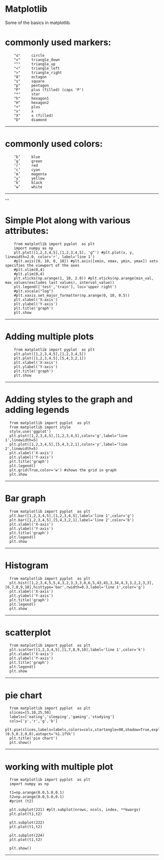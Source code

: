 # Matplotlib
Some of the basics in matplotlib. 

commonly used markers:
=======================
        "o" 	circle
        "v" 	triangle_down
        "^" 	triangle_up
        "<" 	triangle_left
        ">" 	triangle_right
        "8" 	octagon
        "s" 	square
        "p" 	pentagon
        "P" 	plus (filled) (caps 'P')
        "*" 	star
        "h" 	hexagon1
        "H" 	hexagon2
        "+" 	plus
        "x" 	x
        "X" 	x (filled)
        "D" 	diamond
---------------------------------------------------------

commonly used colors:
======================
        ‘b’ 	blue
        ‘g’ 	green
        ‘r’ 	red
        ‘c’ 	cyan
        ‘m’ 	magenta
        ‘y’ 	yellow
        ‘k’ 	black
        ‘w’ 	white
-----------------------------------------------------------

'''


Simple Plot along with various attributes:
============================================
        from matplotlib import pyplot  as plt
        import numpy as np
        plt.plot([1,2,3,4,5],[1,2,3,4,5], 'g^') #plt.plot(x, y, linewidth=2.0, color='r', label='line 1')
        #plt.axis([0, 10, 0, 10]) #plt.axis([xmin, xmax, ymin, ymax]) sets specifies the viewport of the axes
        #plt.xlim(0,4)
        #plt.ylim(0,4)
        plt.xticks(np.arange(1, 10, 2.0)) #plt.xticks(np.arange(min_val, max_values(excludes last values), interval_value))
        plt.legend(['test','train'], loc='upper right')
        #plt.xscale("log")
        #plt.xaxis.set_major_formatter(np.arange(0, 10, 0.5))
        plt.xlabel('X-axis')
        plt.ylabel('Y-axis')
        plt.title('graph')
        plt.show
---------------------------------------------------------------------------------------

Adding multiple plots
===============================

        from matplotlib import pyplot  as plt
        plt.plot([1,2,3,4,5],[1,2,3,4,5])
        plt.plot([1,2,3,4,5],[5,4,3,2,1])
        plt.xlabel('X-axis')
        plt.ylabel('Y-axis')
        plt.title('graph')
        plt.show
---------------------------------------------------------------------------------------------
Adding styles to the graph and adding legends
==============================================

      from matplotlib import pyplot  as plt
      from matplotlib import style
      style.use('ggplot')
      plt.plot([1,2,3,4,5],[1,2,3,4,5],color='g',label='line 1',linewidth=5)
      plt.plot([1,2,3,4,5],[5,4,3,2,1],color='y',label='line 2',linewidth=5)
      plt.xlabel('X-axis')
      plt.ylabel('Y-axis')
      plt.title('graph')
      plt.legend()
      plt.grid(True,color='w') #shows the grid in graph
      plt.show
---------------------------------------------------------------------------------------------
Bar graph
=================================

      from matplotlib import pyplot  as plt
      plt.bar([1,2,3,4,5],[1,2,3,4,5],label='line 1',color='g')
      plt.bar([1,2,3,4,5],[5,4,3,2,1],label='line 2',color='b')
      plt.xlabel('X-axis')
      plt.ylabel('Y-axis')
      plt.title('graph')
      plt.legend()
      plt.show
-----------------------------------------------------------------------------------------------
Histogram
==================================

      from matplotlib import pyplot  as plt
      plt.hist([1,2,3,4,5,5,4,3,2,3,3,3,8,6,5,43,43,3,34,4,3,3,2,2,3,3],[6,7,8,9,10],histtype='bar',rwidth=0.3,label='line 1',color='g')
      plt.xlabel('X-axis')
      plt.ylabel('Y-axis')
      plt.title('graph')
      plt.legend()
      plt.show
-----------------------------------------------------------------------------------------------

scatterplot
====================================
      from matplotlib import pyplot  as plt
      plt.scatter([1,2,3,4,5],[1,7,8,9,10],label='line 1',color='k')
      plt.xlabel('X-axis')
      plt.ylabel('Y-axis')
      plt.title('graph')
      plt.legend()
      plt.show
------------------------------------------------------------------------------------------------

pie chart
====================================

      from matplotlib import pyplot  as plt
      slices=[5,10,25,50]
      labels=['eating','sleeping','gaming','studying']
      cols=['y','r','g','b']
      plt.pie(slices,labels=labels,colors=cols,startangle=90,shadow=True,explode=(0.5,0.3,0,0),autopct='%1.1f%%')
      plt.title('pie chart')
      plt.show()
-----------------------------------------------------------------------------------------------------

working with multiple plot
============================================

      from matplotlib import pyplot  as plt
      import numpy as np

      t1=np.arange(0.0,5.0,0.1)
      t2=np.arange(0.0,5.0,0.1)
      #print (t2)

      plt.subplot(221) #plt.subplot(nrows, ncols, index, **kwargs)
      plt.plot(t1,t2)

      plt.subplot(222)
      plt.plot(t1,t2)

      plt.subplot(224)
      plt.plot(t1,t2)

      plt.show()
--------------------------------------------------------------------------------------------------------------------
